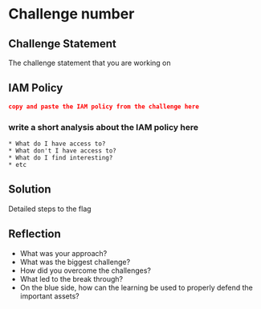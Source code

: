 # Challenge number

## Challenge Statement
The challenge statement that you are working on 

## IAM Policy
```json
copy and paste the IAM policy from the challenge here
```
### write a short analysis about the IAM policy here
```
* What do I have access to?
* What don't I have access to?
* What do I find interesting?
* etc
```

## Solution
Detailed steps to the flag

## Reflection
* What was your approach?
* What was the biggest challenge?
* How did you overcome the challenges?
* What led to the break through?
* On the blue side, how can the learning be used to properly defend the important assets? 

